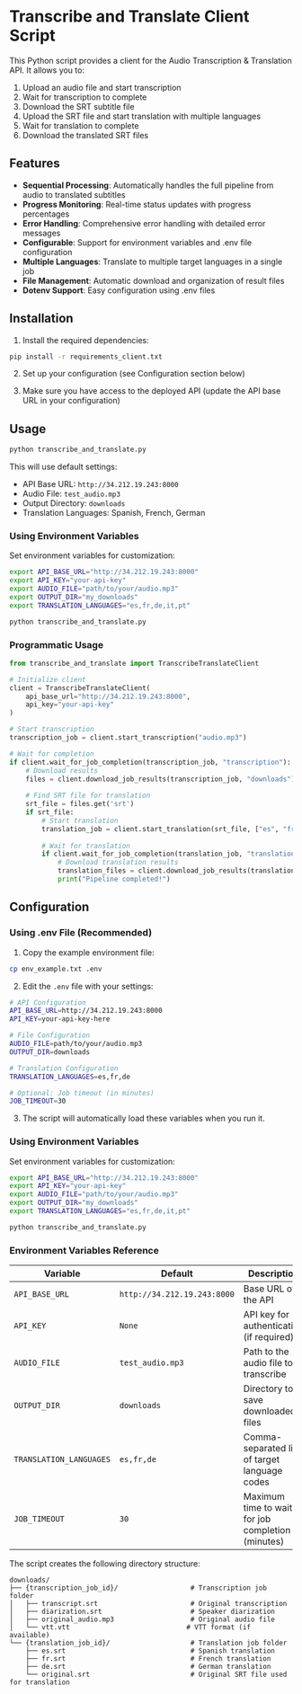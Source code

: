 # Transcribe and Translate Client Script

This Python script provides a client for the Audio Transcription & Translation API. It allows you to:

1. Upload an audio file and start transcription
2. Wait for transcription to complete
3. Download the SRT subtitle file
4. Upload the SRT file and start translation with multiple languages
5. Wait for translation to complete
6. Download the translated SRT files

## Features

- **Sequential Processing**: Automatically handles the full pipeline from audio to translated subtitles
- **Progress Monitoring**: Real-time status updates with progress percentages
- **Error Handling**: Comprehensive error handling with detailed error messages
- **Configurable**: Support for environment variables and .env file configuration
- **Multiple Languages**: Translate to multiple target languages in a single job
- **File Management**: Automatic download and organization of result files
- **Dotenv Support**: Easy configuration using .env files

## Installation

1. Install the required dependencies:
```bash
pip install -r requirements_client.txt
```

2. Set up your configuration (see Configuration section below)

3. Make sure you have access to the deployed API (update the API base URL in your configuration)

## Usage


```bash
python transcribe_and_translate.py
```

This will use default settings:
- API Base URL: `http://34.212.19.243:8000`
- Audio File: `test_audio.mp3`
- Output Directory: `downloads`
- Translation Languages: Spanish, French, German

### Using Environment Variables

Set environment variables for customization:

```bash
export API_BASE_URL="http://34.212.19.243:8000"
export API_KEY="your-api-key"
export AUDIO_FILE="path/to/your/audio.mp3"
export OUTPUT_DIR="my_downloads"
export TRANSLATION_LANGUAGES="es,fr,de,it,pt"

python transcribe_and_translate.py
```

### Programmatic Usage

```python
from transcribe_and_translate import TranscribeTranslateClient

# Initialize client
client = TranscribeTranslateClient(
    api_base_url="http://34.212.19.243:8000",
    api_key="your-api-key"
)

# Start transcription
transcription_job = client.start_transcription("audio.mp3")

# Wait for completion
if client.wait_for_job_completion(transcription_job, "transcription"):
    # Download results
    files = client.download_job_results(transcription_job, "downloads")
    
    # Find SRT file for translation
    srt_file = files.get('srt')
    if srt_file:
        # Start translation
        translation_job = client.start_translation(srt_file, ["es", "fr", "de"])
        
        # Wait for translation
        if client.wait_for_job_completion(translation_job, "translation"):
            # Download translation results
            translation_files = client.download_job_results(translation_job, "downloads")
            print("Pipeline completed!")
```

## Configuration

### Using .env File (Recommended)

1. Copy the example environment file:
```bash
cp env_example.txt .env
```

2. Edit the `.env` file with your settings:
```bash
# API Configuration
API_BASE_URL=http://34.212.19.243:8000
API_KEY=your-api-key-here

# File Configuration
AUDIO_FILE=path/to/your/audio.mp3
OUTPUT_DIR=downloads

# Translation Configuration
TRANSLATION_LANGUAGES=es,fr,de

# Optional: Job timeout (in minutes)
JOB_TIMEOUT=30
```

3. The script will automatically load these variables when you run it.

### Using Environment Variables

Set environment variables for customization:

```bash
export API_BASE_URL="http://34.212.19.243:8000"
export API_KEY="your-api-key"
export AUDIO_FILE="path/to/your/audio.mp3"
export OUTPUT_DIR="my_downloads"
export TRANSLATION_LANGUAGES="es,fr,de,it,pt"

python transcribe_and_translate.py
```

### Environment Variables Reference

| Variable | Default | Description |
|----------|---------|-------------|
| `API_BASE_URL` | `http://34.212.19.243:8000` | Base URL of the API |
| `API_KEY` | `None` | API key for authentication (if required) |
| `AUDIO_FILE` | `test_audio.mp3` | Path to the audio file to transcribe |
| `OUTPUT_DIR` | `downloads` | Directory to save downloaded files |
| `TRANSLATION_LANGUAGES` | `es,fr,de` | Comma-separated list of target language codes |
| `JOB_TIMEOUT` | `30` | Maximum time to wait for job completion (minutes) |


The script creates the following directory structure:

```
downloads/
├── {transcription_job_id}/                  # Transcription job folder
│   ├── transcript.srt                       # Original transcription
│   ├── diarization.srt                      # Speaker diarization
│   ├── original_audio.mp3                   # Original audio file
│   └── vtt.vtt                             # VTT format (if available)
└── {translation_job_id}/                    # Translation job folder
    ├── es.srt                               # Spanish translation
    ├── fr.srt                               # French translation
    ├── de.srt                               # German translation
    └── original.srt                         # Original SRT file used for translation
```
